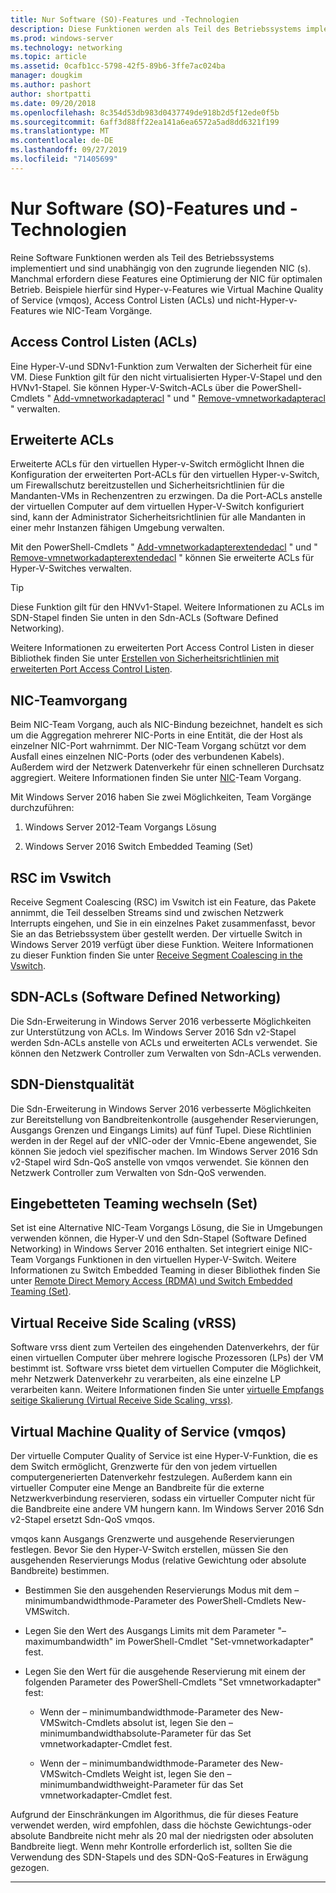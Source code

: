 ```yaml
---
title: Nur Software (SO)-Features und -Technologien
description: Diese Funktionen werden als Teil des Betriebssystems implementiert und sind unabhängig von den zugrunde liegenden NIC (s). Manchmal erfordern diese Features eine Optimierung der NIC für optimalen Betrieb. Beispiele hierfür sind Hyper-v-Features wie Virtual Machine Quality of Service (vmqos), Access Control Listen (ACLs) und nicht-Hyper-v-Features wie NIC-Team Vorgänge.
ms.prod: windows-server
ms.technology: networking
ms.topic: article
ms.assetid: 0cafb1cc-5798-42f5-89b6-3ffe7ac024ba
manager: dougkim
ms.author: pashort
author: shortpatti
ms.date: 09/20/2018
ms.openlocfilehash: 8c354d53db983d0437749de918b2d5f12ede0f5b
ms.sourcegitcommit: 6aff3d88ff22ea141a6ea6572a5ad8dd6321f199
ms.translationtype: MT
ms.contentlocale: de-DE
ms.lasthandoff: 09/27/2019
ms.locfileid: "71405699"
---
```

# <a name="software-only-so-features-and-technologies"></a>Nur Software (SO)-Features und -Technologien
Reine Software Funktionen werden als Teil des Betriebssystems implementiert und sind unabhängig von den zugrunde liegenden NIC (s). Manchmal erfordern diese Features eine Optimierung der NIC für optimalen Betrieb. Beispiele hierfür sind Hyper-v-Features wie Virtual Machine Quality of Service (vmqos), Access Control Listen (ACLs) und nicht-Hyper-v-Features wie NIC-Team Vorgänge.

## <a name="access-control-lists-acls"></a>Access Control Listen (ACLs)

Eine Hyper-V-und SDNv1-Funktion zum Verwalten der Sicherheit für eine VM. Diese Funktion gilt für den nicht virtualisierten Hyper-V-Stapel und den HVNv1-Stapel. Sie können Hyper-V-Switch-ACLs über die PowerShell-Cmdlets " [Add-vmnetworkadapteracl](https://docs.microsoft.com/powershell/module/hyper-v/add-vmnetworkadapteracl?view=win10-ps) " und " [Remove-vmnetworkadapteracl](https://docs.microsoft.com/powershell/module/hyper-v/remove-vmnetworkadapteracl?view=win10-ps) " verwalten.

## <a name="extended-acls"></a>Erweiterte ACLs

Erweiterte ACLs für den virtuellen Hyper-v-Switch ermöglicht Ihnen die Konfiguration der erweiterten Port-ACLs für den virtuellen Hyper-v-Switch, um Firewallschutz bereitzustellen und Sicherheitsrichtlinien für die Mandanten-VMs in Rechenzentren zu erzwingen. Da die Port-ACLs anstelle der virtuellen Computer auf dem virtuellen Hyper-V-Switch konfiguriert sind, kann der Administrator Sicherheitsrichtlinien für alle Mandanten in einer mehr Instanzen fähigen Umgebung verwalten.

Mit den PowerShell-Cmdlets " [Add-vmnetworkadapterextendedacl](https://docs.microsoft.com/powershell/module/hyper-v/add-vmnetworkadapterextendedacl?view=win10-ps) " und " [Remove-vmnetworkadapterextendedacl](https://docs.microsoft.com/powershell/module/hyper-v/remove-vmnetworkadapteracl?view=win10-ps) " können Sie erweiterte ACLs für Hyper-V-Switches verwalten.

>[!TIP] 
>Diese Funktion gilt für den HNVv1-Stapel. Weitere Informationen zu ACLs im SDN-Stapel finden Sie unten in den Sdn-ACLs (Software Defined Networking).

Weitere Informationen zu erweiterten Port Access Control Listen in dieser Bibliothek finden Sie unter [Erstellen von Sicherheitsrichtlinien mit erweiterten Port Access Control Listen](https://docs.microsoft.com/windows-server/virtualization/hyper-v-virtual-switch/Create-Security-Policies-with-Extended-Port-Access-Control-Lists).

## <a name="nic-teaming"></a>NIC-Teamvorgang

Beim NIC-Team Vorgang, auch als NIC-Bindung bezeichnet, handelt es sich um die Aggregation mehrerer NIC-Ports in eine Entität, die der Host als einzelner NIC-Port wahrnimmt. Der NIC-Team Vorgang schützt vor dem Ausfall eines einzelnen NIC-Ports (oder des verbundenen Kabels). Außerdem wird der Netzwerk Datenverkehr für einen schnelleren Durchsatz aggregiert. Weitere Informationen finden Sie unter [NIC](https://docs.microsoft.com/windows-server/networking/technologies/nic-teaming/nic-teaming)-Team Vorgang.

Mit Windows Server 2016 haben Sie zwei Möglichkeiten, Team Vorgänge durchzuführen:

1.  Windows Server 2012-Team Vorgangs Lösung

2.  Windows Server 2016 Switch Embedded Teaming (Set)


## <a name="rsc-in-the-vswitch"></a>RSC im Vswitch

Receive Segment Coalescing (RSC) im Vswitch ist ein Feature, das Pakete annimmt, die Teil desselben Streams sind und zwischen Netzwerk Interrupts eingehen, und Sie in ein einzelnes Paket zusammenfasst, bevor Sie an das Betriebssystem über gestellt werden. Der virtuelle Switch in Windows Server 2019 verfügt über diese Funktion. Weitere Informationen zu dieser Funktion finden Sie unter [Receive Segment Coalescing in the Vswitch](https://docs.microsoft.com/windows-server/networking/technologies/hpn/rsc-in-the-vswitch).

## <a name="software-defined-networking-sdn-acls"></a>SDN-ACLs (Software Defined Networking)

Die Sdn-Erweiterung in Windows Server 2016 verbesserte Möglichkeiten zur Unterstützung von ACLs. Im Windows Server 2016 Sdn v2-Stapel werden Sdn-ACLs anstelle von ACLs und erweiterten ACLs verwendet. Sie können den Netzwerk Controller zum Verwalten von Sdn-ACLs verwenden. 

## <a name="sdn-quality-of-service-qos"></a>SDN-Dienstqualität

Die Sdn-Erweiterung in Windows Server 2016 verbesserte Möglichkeiten zur Bereitstellung von Bandbreitenkontrolle (ausgehender Reservierungen, Ausgangs Grenzen und Eingangs Limits) auf fünf Tupel. Diese Richtlinien werden in der Regel auf der vNIC-oder der Vmnic-Ebene angewendet, Sie können Sie jedoch viel spezifischer machen. Im Windows Server 2016 Sdn v2-Stapel wird Sdn-QoS anstelle von vmqos verwendet. Sie können den Netzwerk Controller zum Verwalten von Sdn-QoS verwenden.

## <a name="switch-embedded-teaming-set"></a>Eingebetteten Teaming wechseln (Set)

Set ist eine Alternative NIC-Team Vorgangs Lösung, die Sie in Umgebungen verwenden können, die Hyper-V und den Sdn-Stapel (Software Defined Networking) in Windows Server 2016 enthalten. Set integriert einige NIC-Team Vorgangs Funktionen in den virtuellen Hyper-V-Switch. Weitere Informationen zu Switch Embedded Teaming in dieser Bibliothek finden Sie unter [Remote Direct Memory Access (RDMA) und Switch Embedded Teaming (Set)](https://docs.microsoft.com/windows-server/virtualization/hyper-v-virtual-switch/rdma-and-switch-embedded-teaming).

## <a name="virtual-receive-side-scaling-vrss"></a>Virtual Receive Side Scaling (vRSS)

Software vrss dient zum Verteilen des eingehenden Datenverkehrs, der für einen virtuellen Computer über mehrere logische Prozessoren (LPs) der VM bestimmt ist. Software vrss bietet dem virtuellen Computer die Möglichkeit, mehr Netzwerk Datenverkehr zu verarbeiten, als eine einzelne LP verarbeiten kann. Weitere Informationen finden Sie unter [virtuelle Empfangs seitige Skalierung (Virtual Receive Side Scaling, vrss)](https://docs.microsoft.com/windows-server/networking/technologies/vrss/vrss-top).

## <a name="virtual-machine-quality-of-service-vmqos"></a>Virtual Machine Quality of Service (vmqos)

Der virtuelle Computer Quality of Service ist eine Hyper-V-Funktion, die es dem Switch ermöglicht, Grenzwerte für den von jedem virtuellen computergenerierten Datenverkehr festzulegen. Außerdem kann ein virtueller Computer eine Menge an Bandbreite für die externe Netzwerkverbindung reservieren, sodass ein virtueller Computer nicht für die Bandbreite eine andere VM hungern kann. Im Windows Server 2016 Sdn v2-Stapel ersetzt Sdn-QoS vmqos.

vmqos kann Ausgangs Grenzwerte und ausgehende Reservierungen festlegen. Bevor Sie den Hyper-V-Switch erstellen, müssen Sie den ausgehenden Reservierungs Modus (relative Gewichtung oder absolute Bandbreite) bestimmen.

-  Bestimmen Sie den ausgehenden Reservierungs Modus mit dem – minimumbandwidthmode-Parameter des PowerShell-Cmdlets New-VMSwitch.

-  Legen Sie den Wert des Ausgangs Limits mit dem Parameter "– maximumbandwidth" im PowerShell-Cmdlet "Set-vmnetworkadapter" fest.

-  Legen Sie den Wert für die ausgehende Reservierung mit einem der folgenden Parameter des PowerShell-Cmdlets "Set vmnetworkadapter" fest:

   -  Wenn der – minimumbandwidthmode-Parameter des New-VMSwitch-Cmdlets absolut ist, legen Sie den – minimumbandwidthabsolute-Parameter für das Set vmnetworkadapter-Cmdlet fest.

   -  Wenn der – minimumbandwidthmode-Parameter des New-VMSwitch-Cmdlets Weight ist, legen Sie den – minimumbandwidthweight-Parameter für das Set vmnetworkadapter-Cmdlet fest.

Aufgrund der Einschränkungen im Algorithmus, die für dieses Feature verwendet werden, wird empfohlen, dass die höchste Gewichtungs-oder absolute Bandbreite nicht mehr als 20 mal der niedrigsten oder absoluten Bandbreite liegt. Wenn mehr Kontrolle erforderlich ist, sollten Sie die Verwendung des SDN-Stapels und des SDN-QoS-Features in Erwägung gezogen.


---